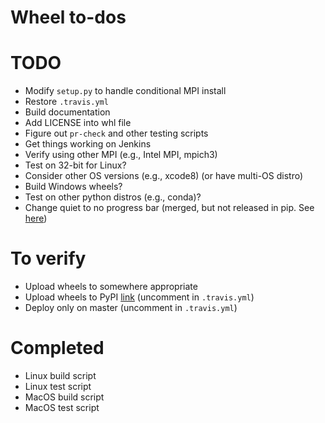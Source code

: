 # Wheel to-dos

# TODO
- Modify ```setup.py``` to handle conditional MPI install
- Restore ```.travis.yml```
- Build documentation
- Add LICENSE into whl file
- Figure out ```pr-check``` and other testing scripts
- Get things working on Jenkins
- Verify using other MPI (e.g., Intel MPI, mpich3)
- Test on 32-bit for Linux?
- Consider other OS versions (e.g., xcode8) (or have multi-OS distro)
- Build Windows wheels?
- Test on other python distros (e.g., conda)?
- Change quiet to no progress bar (merged, but not released in pip. See [here](https://github.com/pypa/pip/pull/4194/commits/0124945031e93236c2300eb45c2f962768be62d8))

# To verify
- Upload wheels to somewhere appropriate
- Upload wheels to PyPI [link](https://pypi.python.org/pypi/twine) (uncomment in ```.travis.yml```)
- Deploy only on master (uncomment in ```.travis.yml```)

# Completed
- Linux build script
- Linux test script
- MacOS build script
- MacOS test script
